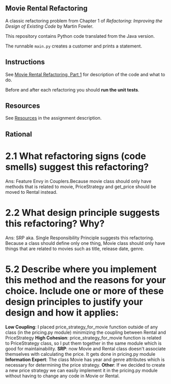 ## Movie Rental Refactoring

A classic refactoring problem from Chapter 1 of
_Refactoring: Improving the Design of Existing Code_ by Martin Fowler.  

This repository contains Python code translated from the Java version.

The runnable `main.py` creates a customer and prints a statement.


## Instructions

See [Movie Rental Refactoring, Part 1](https://cpske.github.io/ISP/assignment/movierental/movierental-part1) for description of the code and what to do.

Before and after each refactoring you should **run the unit tests**.

## Resources

See [Resources](https://cpske.github.io/ISP/assignment/movierental/movierental-part1#resources) in the assignment description.

## Rational

# 2.1 What refactoring signs (code smells) suggest this refactoring?
Ans: Feature Envy in Couplers.Because movie class should only have methods that is related to movie, PriceStrategy and get_price should be moved to Rental instead.


# 2.2 What design principle suggests this refactoring? Why?
Ans: SRP aka. Single Responsibility Principle suggests this refactoring. Because a class should define only one thing, 
Movie class should only have things that are related to movies such as title, release date, genre.

# 5.2 Describe where you implement this method and the reasons for your choice. Include one or more of these design principles to justify your design and how it applies:

**Low Coupling**: I placed price_strategy_for_movie function outside of any class (in the pricing.py module) minimizing the coupling between Rental and PriceStrategy
**High Cohesion**: price_strategy_for_movie function is related to PriceStrategy class, so I put them together in the same module which is good for maintainability.
**SRP**: now Movie and Rental class doesn't associate themselves with calculating the price. It gets done in pricing.py module
**Information Expert**: The class Movie has year and genre attributes which is necessary for determining the price strategy.
**Other**: If we decided to create a new price strategy we can easily implement it in the pricing.py module without having to change any code in Movie or Rental.